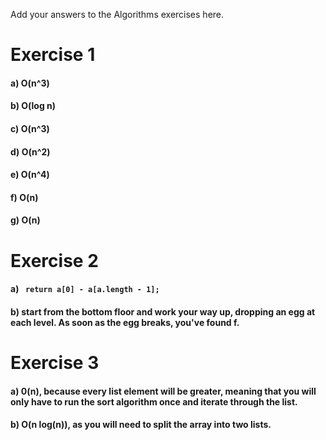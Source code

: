 Add your answers to the Algorithms exercises here.

# Exercise 1
#### a) O(n^3)
#### b) O(log n)
#### c) O(n^3)
#### d) O(n^2)
#### e) O(n^4)
#### f) O(n)
#### g) O(n)

# Exercise 2
#### a) ``` return a[0] - a[a.length - 1];```
#### b) start from the bottom floor and work your way up, dropping an egg at each level. As soon as the egg breaks, you've found f. 

# Exercise 3
#### a) 0(n), because every list element will be greater, meaning that you will only have to run the sort algorithm once and iterate through the list.
#### b) O(n log(n)), as you will need to split the array into two lists.